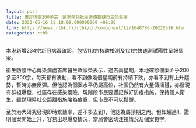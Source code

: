 ```yaml
---
layout: post
title: 確診徘徊200多宗　歐家榮指社區多傳播鏈市民勿鬆懈
date: 2022-05-16 18:18:08.000000000 +08:00
link: https://news.rthk.hk/rthk/ch/component/k2/1648786-20220516.htm
categories: rthk
---
```


本港新增234宗新冠病毒確診，包括113宗核酸檢測及121宗快速測試陽性呈報個案。

衞生防護中心傳染病處首席醫生歐家榮表示，過去兩星期，本地確診個案介乎200多至300宗，每天都有波動，看不到像幾個星期前有持續下跌，亦看不到有上升趨勢，暫時亦無反彈。但他認為個案水平仍屬高位，社區仍然有大量傳播鏈，亦發現有群組爆發，社區存在感染風險，現階段市民要謹記做好防疫措施，保持個人衛生，雖然現時社交距離措施略為放寬，但市民不可以鬆懈。

至於港大研究發現即時繁殖率，差不多去到1，他認為屬預期之內。但如超過1，證明個案開始上升，容易出現爆發情況，當局會密切注視情況及個案數字。
